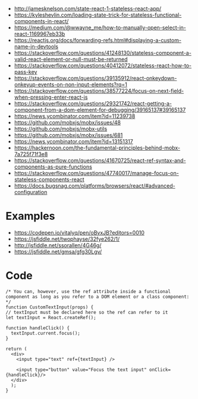 * http://jamesknelson.com/state-react-1-stateless-react-app/
* https://kyleshevlin.com/loading-state-trick-for-stateless-functional-components-in-react/
* https://medium.com/@wwayne_me/how-to-manually-open-select-in-react-1169967eb33b
* https://reactjs.org/docs/forwarding-refs.html#displaying-a-custom-name-in-devtools
* https://stackoverflow.com/questions/41248130/stateless-component-a-valid-react-element-or-null-must-be-returned
* https://stackoverflow.com/questions/40412072/stateless-react-how-to-pass-key
* https://stackoverflow.com/questions/39135912/react-onkeydown-onkeyup-events-on-non-input-elements?rq=1
* https://stackoverflow.com/questions/38577224/focus-on-next-field-when-pressing-enter-react-js
* https://stackoverflow.com/questions/29321742/react-getting-a-component-from-a-dom-element-for-debugging/39165137#39165137
* https://news.ycombinator.com/item?id=11239738
* https://github.com/mobxjs/mobx/issues/48
* https://github.com/mobxjs/mobx-utils
* https://github.com/mobxjs/mobx/issues/681
* https://news.ycombinator.com/item?id=13151317
* https://hackernoon.com/the-fundamental-principles-behind-mobx-7a725f71f3e8
* https://stackoverflow.com/questions/41670725/react-ref-syntax-and-components-as-pure-functions
* https://stackoverflow.com/questions/47740017/manage-focus-on-stateless-components-react
* https://docs.bugsnag.com/platforms/browsers/react/#advanced-configuration

# Examples
* https://codepen.io/vitalyq/pen/oBvxJB?editors=0010
* https://jsfiddle.net/twophayse/32fye262/1/
* http://jsfiddle.net/ssorallen/4G46g/
* https://jsfiddle.net/gmsa/gfg30Lgv/


# Code
 
    /* You can, however, use the ref attribute inside a functional component as long as you refer to a DOM element or a class component:
    */
    function CustomTextInput(props) {
    // textInput must be declared here so the ref can refer to it
    let textInput = React.createRef();

    function handleClick() {
      textInput.current.focus();
    }

    return (
      <div>
        <input type="text" ref={textInput} />

        <input type="button" value="Focus the text input" onClick={handleClick}/>
      </div>
      );
    }